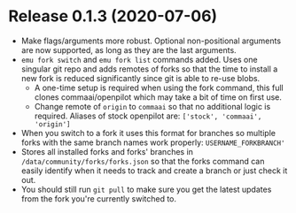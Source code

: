 Release 0.1.3 (2020-07-06)
=====
* Make flags/arguments more robust. Optional non-positional arguments are now supported, as long as they are the last arguments.
* `emu fork switch` and `emu fork list` commands added. Uses one singular git repo and adds remotes of forks so that the time to install a new fork is reduced significantly since git is able to re-use blobs.
  * A one-time setup is required when using the fork command, this full clones commaai/openpilot which may take a bit of time on first use.
  * Change remote of `origin` to `commaai` so that no additional logic is required. Aliases of stock openpilot are: `['stock', 'commaai', 'origin']`
* When you switch to a fork it uses this format for branches so multiple forks with the same branch names work properly: `USERNAME_FORKBRANCH'`
* Stores all installed forks and forks' branches in `/data/community/forks/forks.json` so that the forks command can easily identify when it needs to track and create a branch or just check it out.
* You should still run `git pull` to make sure you get the latest updates from the fork you're currently switched to.
